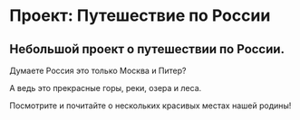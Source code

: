 # Проект: Путешествие по России

## Небольшой проект о путешествии по России. ##

Думаете Россия это только Москва и Питер? 

А ведь это прекрасные горы, реки, озера и леса.

Посмотрите и почитайте о нескольких красивых местах нашей родины!
